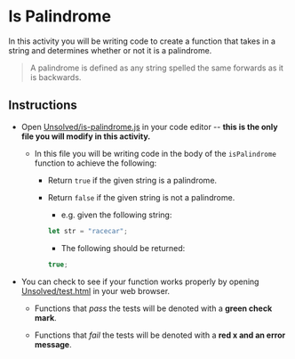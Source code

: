 # Is Palindrome

In this activity you will be writing code to create a function that takes in a string and determines whether or not it is a palindrome.

> A palindrome is defined as any string spelled the same forwards as it is backwards.

## Instructions

- Open [Unsolved/is-palindrome.js](Unsolved/is-palindrome.js) in your code editor -- **this is the only file you will modify in this activity.**

  - In this file you will be writing code in the body of the `isPalindrome` function to achieve the following:

    - Return `true` if the given string is a palindrome.

    - Return `false` if the given string is not a palindrome.

      - e.g. given the following string:

      ```js
      let str = "racecar";
      ```

      - The following should be returned:

      ```js
      true;
      ```

- You can check to see if your function works properly by opening [Unsolved/test.html](Unsolved/test.html) in your web browser.

  - Functions that _pass_ the tests will be denoted with a **green check mark**.

  - Functions that _fail_ the tests will be denoted with a **red x and an error message**.
